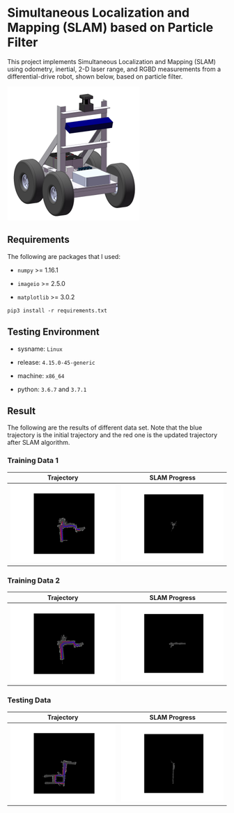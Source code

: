 # Simultaneous Localization and Mapping (SLAM) based on Particle Filter

This project implements Simultaneous Localization and Mapping (SLAM) using odometry, inertial, 2-D laser range, and RGBD measurements from a differential-drive robot, shown below, based on particle filter.

![](img/robot.png)

## Requirements

The following are packages that I used:

* `numpy` >= 1.16.1  

* `imageio` >= 2.5.0  

* `matplotlib` >= 3.0.2  

```
pip3 install -r requirements.txt
```

## Testing Environment

* sysname: `Linux`  

* release: `4.15.0-45-generic`  

* machine: `x86_64`  

* python: `3.6.7` and `3.7.1`

## Result

The following are the results of different data set. Note that the blue trajectory is the initial trajectory and the red one is the updated trajectory after SLAM algorithm.

### Training Data 1

|            Trajectory             |      SLAM Progress      |
| :-------------------------------: | :---------------------: |
| ![](img/ds20/ds_20_lidar_trj.png) | ![](img/ds20/ds_20.gif) |

### Training Data 2

|            Trajectory             |      SLAM Progress      |
| :-------------------------------: | :---------------------: |
| ![](img/ds21/ds_21_lidar_trj.png) | ![](img/ds21/ds_21.gif) |

### Testing Data

|            Trajectory             |      SLAM Progress      |
| :-------------------------------: | :---------------------: |
| ![](img/ds23/ds_23_lidar_trj.png) | ![](img/ds23/ds_23.gif) |

